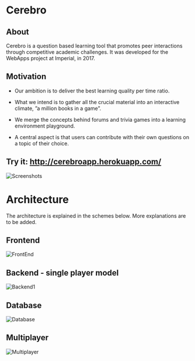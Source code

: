 # Cerebro

## About

Cerebro is a question based learning tool that promotes peer interactions through competitive academic challenges.
It was developed for the WebApps project at Imperial, in 2017.

## Motivation

* Our ambition is to deliver the best learning quality per time ratio.

* What we intend is to gather all the crucial material into an interactive climate, ”a million books in a game”.

* We merge the concepts behind forums and trivia games into a learning environment playground.

* A central aspect is that users can contribute with their own questions on a topic of their choice.

## Try it: http://cerebroapp.herokuapp.com/

![Screenshots](https://writelatex.s3.amazonaws.com/wrzznyjzdvmx/uploads/325/13697409/1.png)

# Architecture 

The architecture is explained in the schemes below. More explanations are to be added.

## Frontend 
![FrontEnd](https://writelatex.s3.amazonaws.com/wrzznyjzdvmx/uploads/465/13701556/3.png)

## Backend - single player model
![Backend1](https://writelatex.s3.amazonaws.com/wrzznyjzdvmx/uploads/465/13701556/1.png)

## Database
![Database](https://writelatex.s3.amazonaws.com/wrzznyjzdvmx/uploads/465/13701556/2.png)

## Multiplayer
![Multiplayer](https://writelatex.s3.amazonaws.com/wrzznyjzdvmx/uploads/588/13713353/1.png)

